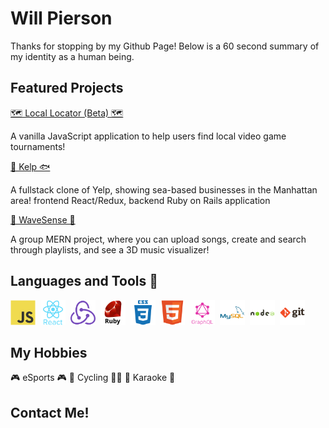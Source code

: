 
<h1>Will Pierson</h1>
<p>Thanks for stopping by my Github Page! Below is a 60 second summary of my identity as a human being.</p>

<h2>Featured Projects</h2>

<a href="https://willcpierson.github.io/local-locator-app/"> 🗺️ Local Locator (Beta) 🗺️</a>
<p>A vanilla JavaScript application to help users find local video game tournaments!</p>

<a href="https://willcpierson.github.io/local-locator-app/">🎣 Kelp 🐟</a>
<p>A fullstack clone of Yelp, showing sea-based businesses in the Manhattan area! frontend React/Redux, backend Ruby on Rails application</p>

<a href="https://willcpierson.github.io/local-locator-app/"> 🎵 WaveSense 🎼 </a>
<p>A group MERN project, where you can upload songs, create and search through playlists, and see a 3D music visualizer!</p>


<h2>Languages and Tools 🔧</h2>

<div>
  <img src="https://github.com/devicons/devicon/blob/master/icons/javascript/javascript-original.svg" title="JavaScript" alt="JavaScript" width="40" height="40"/>&nbsp;
  <img src="https://github.com/devicons/devicon/blob/master/icons/react/react-original-wordmark.svg" title="React" alt="React" width="40" height="40"/>&nbsp;
  <img src="https://github.com/devicons/devicon/blob/master/icons/redux/redux-original.svg" title="Redux" alt="Redux " width="40" height="40"/>&nbsp;
  <img src="https://github.com/devicons/devicon/blob/master/icons/ruby/ruby-original-wordmark.svg" title="Ruby" alt="Ruby" width="40" height="40"/>&nbsp;
  <img src="https://github.com/devicons/devicon/blob/master/icons/css3/css3-plain-wordmark.svg"  title="CSS3" alt="CSS" width="40" height="40"/>&nbsp;
  <img src="https://github.com/devicons/devicon/blob/master/icons/html5/html5-original.svg" title="HTML5" alt="HTML" width="40" height="40"/>&nbsp;
  <img src="https://github.com/devicons/devicon/blob/master/icons/graphql/graphql-plain-wordmark.svg" title="GraphQL" alt="GraphQL" width="40" height="40"/>&nbsp;
  <img src="https://github.com/devicons/devicon/blob/master/icons/mysql/mysql-original-wordmark.svg" title="MySQL"  alt="MySQL" width="40" height="40"/>&nbsp;
  <img src="https://github.com/devicons/devicon/blob/master/icons/nodejs/nodejs-original-wordmark.svg" title="NodeJS" alt="NodeJS" width="40" height="40"/>&nbsp;
  <img src="https://github.com/devicons/devicon/blob/master/icons/git/git-original-wordmark.svg" title="Git" **alt="Git" width="40" height="40"/>
</div>

<h2>My Hobbies</h2>
<p> 🎮 eSports 🎮 🚴 Cycling 🚴‍♂️ 🎤 Karaoke 🎤</p>

<h2>Contact Me!</h2>
<a href="https://www.linkedin.com/in/will-pierson-63a86318a/"<img></a>
<!--
**willcpierson/willcpierson** is a ✨ _special_ ✨ repository because its `README.md` (this file) appears on your GitHub profile.

Here are some ideas to get you started:


- 🔭 I’m currently working on ...
- 🌱 I’m currently learning ...
- 👯 I’m looking to collaborate on ...
- 🤔 I’m looking for help with ...
- 💬 Ask me about ...
- 📫 How to reach me: ...
- 😄 Pronouns: ...
- ⚡ Fun fact: ...
-->
